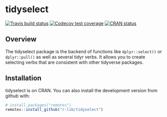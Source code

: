 # tidyselect

<!-- badges: start -->
[![Travis build status](https://travis-ci.org/r-lib/tidyselect.svg?branch=master)](https://travis-ci.org/r-lib/tidyselect)
[![Codecov test coverage](https://codecov.io/gh/r-lib/tidyselect/branch/master/graph/badge.svg)](https://codecov.io/gh/r-lib/tidyselect?branch=master)
[![CRAN status](https://www.r-pkg.org/badges/version/tidyselect)](https://cran.r-project.org/package=tidyselect)
<!-- badges: end -->


## Overview

The tidyselect package is the backend of functions like `dplyr::select()`
or `dplyr::pull()` as well as several tidyr verbs. It allows you to
create selecting verbs that are consistent with other tidyverse packages.


## Installation

tidyselect is on CRAN. You can also install the development version
from github with:

```r
# install.packages("remotes")
remotes::install_github("r-lib/tidyselect")
```
